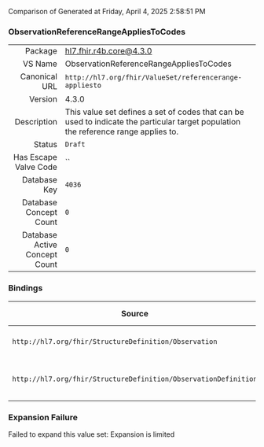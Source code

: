 Comparison of 
Generated at Friday, April 4, 2025 2:58:51 PM

### ObservationReferenceRangeAppliesToCodes

|      |     |
| ---: | --- |
| Package | hl7.fhir.r4b.core@4.3.0 |
| VS Name | ObservationReferenceRangeAppliesToCodes |
| Canonical URL | `http://hl7.org/fhir/ValueSet/referencerange-appliesto` |
| Version | 4.3.0 |
| Description | This value set defines a set of codes that can be used to indicate the particular target population the reference range applies to. |
| Status | `Draft` |
| Has Escape Valve Code | `` |
| Database Key | `4036` |
| Database Concept Count | `0` |
| Database Active Concept Count | `0` |
### Bindings

| Source | Element | Binding | Strength | Element Short |
| ------ | ------- | ------- | -------- | ------------- |
| `http://hl7.org/fhir/StructureDefinition/Observation` | `Observation.referenceRange.appliesTo` | `http://hl7.org/fhir/ValueSet/referencerange-appliesto` | `Example` | Reference range population |
| `http://hl7.org/fhir/StructureDefinition/ObservationDefinition` | `ObservationDefinition.qualifiedInterval.appliesTo` | `http://hl7.org/fhir/ValueSet/referencerange-appliesto` | `Example` | Targetted population of the range |

### Expansion Failure

Failed to expand this value set: Expansion is limited
